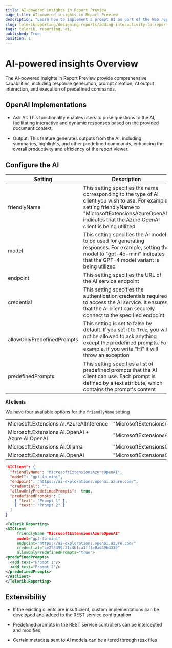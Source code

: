 ```yaml
---
title: AI-powered insights in Report Preview
page_title: AI-powered insights in Report Preview
description: "Learn how to implement a prompt UI as part of the Web report viewer"
slug: telerikreporting/designing-reports/adding-interactivity-to-reports/ai-powered-insights
tags: telerik, reporting, ai, 
published: True
position: 1
---
```


# AI-powered insights Overview

The AI-powered insights in Report Preview provide comprehensive capabilities, including response generation, prompt creation, AI output interaction, and execution of predefined commands.

## OpenAI Implementations

* Ask AI: This functionality enables users to pose questions to the AI, facilitating interactive and dynamic responses based on the provided document context.

* Output: This feature generates outputs from the AI, including summaries, highlights, and other predefined commands, enhancing the overall productivity and efficiency of the report viewer.

## Configure the AI

| Setting | Description |
| ------ | ------ |
|friendlyName|This setting specifies the name corresponding to the type of AI client you wish to use. For example, setting friendlyName to "MicrosoftExtensionsAzureOpenAI" indicates that the Azure OpenAI client is being utilized|
|model|This setting specifies the AI model to be used for generating responses. For example, setting the model to "gpt-4o-mini" indicates that the GPT-4 model variant is being utilized|
|endpoint|This setting specifies the URL of the AI service endpoint|
|credential|This setting specifies the authentication credentials required to access the AI service. It ensures that the AI client can securely connect to the specified endpoint|
|allowOnlyPredefinedPrompts|This setting is set to false by default. If you set it to `True`, you will not be allowed to ask anything except the predefined prompts. For example, if you write "Hi" it will throw an exception|
|predefinedPrompts|This setting specifies a list of predefined prompts that the AI client can use. Each prompt is defined by a text attribute, which contains the prompt's content|

__AI clients__

We have four available options for the `friendlyName` setting

|  |  |
| ------ | ------ |
|Microsoft.Extensions.AI.AzureAIInference|"MicrosoftExtensionsAzureAIInference"|
|Microsoft.Extensions.AI.OpenAI + Azure.AI.OpenAI|"MicrosoftExtensionsAzureOpenAI"|
|Microsoft.Extensions.AI.Ollama|"MicrosoftExtensionsOllama"|
|Microsoft.Extensions.AI.OpenAI|"MicrosoftExtensionsOpenAI"|

````JSON
"AIClient": {
  "friendlyName": "MicrosoftExtensionsAzureOpenAI",
  "model": "gpt-4o-mini",
  "endpoint": "https://ai-explorations.openai.azure.com/",
  "credential": "",
  "allowOnlyPredefinedPrompts":  true,
  "predefinedPrompts": [
    { "text": "Prompt 1" },
    { "text": "Prompt 2" }
  ]
}
````

````XML
<Telerik.Reporting>
<AIClient
     friendlyName "MicrosoftExtensionsAzureOpenAI"
     model="gpt-4o-mini"
     endpoint="https://ai-explorations.openai.azure.com/"
     credential="ce278499c31c4bfca3fffe0ad49b4330"
     allowOnlyPredefinedPrompts="true">
<predefinedPrompts>
  <add text="Prompt 1"/>
  <add text="Prompt 2"/>
</predefinedPrompts>
</AIClient>
</Telerik.Reporting>
````
## Extensibility

* If the existing clients are insufficient, custom implementations can be developed and added to the REST service configuration

* Predefined prompts in the REST service controllers can be intercepted and modified

* Certain metadata sent to AI models can be altered through resx files
